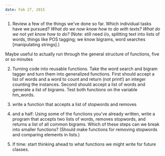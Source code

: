 ```yaml
---
date: Feb 27, 2015
---
```


1. Review a few of the things we've done so far. Which individual tasks have we pursued? *What do we now know how to do with texts? What do we not yet know how to do?* (Note: still need i/o, splitting text into lists of words, things like POS tagging; we know bigrams, word searches [manipulating strings].)

Maybe useful to actually run through the general structure of functions, five or so minutes

2. Turning code into reusable functions. Take the word search and bigram tagger and turn them into generalized functions. First should accept a list of words and a word to count and return (not print!) an integer counting the instances. Second should accept a list of words and generate a list of bigrams. Test both functions on the variable hm_words.

3. write a function that accepts a list of stopwords and removes 

3. and a half: Using some of the functions you've already written, write a program that accepts two lists of words, removes stopwords, and returns a list of all common bigrams. Which of these steps can we break into smaller functions? (Should make functions for removing stopwords and comparing elements in lists.)

4. If time: start thinking ahead to what functions we might write for future classes.



